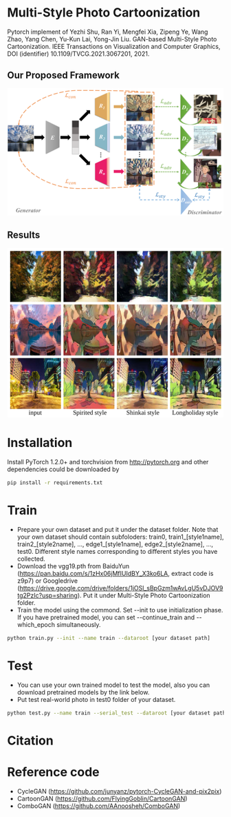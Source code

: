 # Multi-Style Photo Cartoonization
Pytorch implement of Yezhi Shu, Ran Yi, Mengfei Xia, Zipeng Ye, Wang Zhao, Yang Chen, Yu-Kun Lai, Yong-Jin Liu. GAN-based Multi-Style Photo Cartoonization. IEEE Transactions on Visualization and Computer Graphics, DOI (identifier) 10.1109/TVCG.2021.3067201, 2021.

## Our Proposed Framework
<img src = 'imgs/architecture.png'>

## Results
<img src = 'imgs/teaser.pdf'>

# Installation
Install PyTorch 1.2.0+ and torchvision from http://pytorch.org and other dependencies could be downloaded by
```bash
pip install -r requirements.txt
```
# Train
- Prepare your own dataset and put it under the dataset folder. Note that your own dataset should contain subfoloders: train0, train1_[style1name], train2_[style2name], ..., edge1_[style1name], edge2_[style2name], ..., test0. Different style names corresponding to different styles you have collected.
- Download the vgg19.pth from BaiduYun (https://pan.baidu.com/s/1zHx06jMfIUIdBY_X3ko6LA, extract code is z9p7) or Googledrive (https://drive.google.com/drive/folders/1jOSl_sBpGzm1wAvLgU5vDJOV9tg2PzIc?usp=sharing). Put it under Multi-Style Photo Cartoonization folder.
- Train the model using the commond. Set --init to use initialization phase. If you have pretrained model, you can set --continue_train and --which_epoch simultaneously.
```bash
python train.py --init --name train --dataroot [your dataset path]
```

# Test
- You can use your own trained model to test the model, also you can download pretrained models by the link below.
- Put test real-world photo in test0 folder of your dataset.
```bash
python test.py --name train --serial_test --dataroot [your dataset path] --which_epoch 145
```


# Citation

# Reference code
- CycleGAN (https://github.com/junyanz/pytorch-CycleGAN-and-pix2pix)
- CartoonGAN (https://github.com/FlyingGoblin/CartoonGAN)
- ComboGAN (https://github.com/AAnoosheh/ComboGAN)

